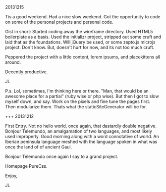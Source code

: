 20131215

Tis a good weekend.  Had a nice slow weekend. Got the opportunity to code on some of the personal projects and personal code.

Gist in short: Started coding away the wireframe directory.  Used HTML5 boilerplate as a basis.  Used the initializr project, stripped out some cruft and laid that as the foundations.  Will jQuery be used, or some zepto.js microjs project.  Don't know.  But, doesn't hurt for now, and its not too much cruft.

Peppered the project with a little content, lorem ipsums, and placekittens all around.

Decently productive. 

JL

P.s. Lol, sometimes, I'm thinking here or there. "Man, that would be an awesome place for a partial" (ruby wise or php wise). But then I got to slow myself down, and say. Work on the pixels and fine tune the pages first.  Then modularize them.  Thats what the staticSiteGenerator will be for.


+++
20131212

First Entry. Not no hello world, once again, that dastardly double negative.  Bonjour Telemundo, an amalgamation of two languages, and most likely used improperly.  Good morning along with a word connotative of world.  An Iberian peninsula language meshed with the language spoken in what was once the land of of ancient Gaul.

Bonjour Telemundo once again I say to a grand project.  

Homepage PureCss.

Enjoy, 

JL
